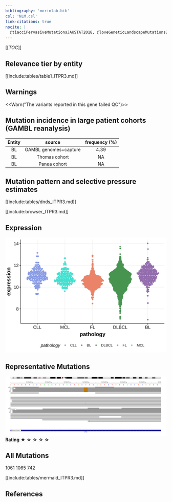 ```yaml
---
bibliography: 'morinlab.bib'
csl: 'NLM.csl'
link-citations: true
nocite: |
  @tiacciPervasiveMutationsJAKSTAT2018, @loveGeneticLandscapeMutations2012, 
---
```

[[_TOC_]]



## Relevance tier by entity

[[include:tables/table1_ITPR3.md]]

## Warnings

<<Warn("The variants reported in this gene failed QC")>>

## Mutation incidence in large patient cohorts (GAMBL reanalysis)

|Entity|source               |frequency (%)|
|:------:|:---------------------:|:-------------:|
|BL    |GAMBL genomes+capture|4.39         |
|BL    |Thomas cohort        |  NA         |
|BL    |Panea cohort         |  NA         |

## Mutation pattern and selective pressure estimates

[[include:tables/dnds_ITPR3.md]]



[[include:browser_ITPR3.md]]

## Expression
![](images/gene_expression/ITPR3_by_pathology.svg)

## Representative Mutations

![](primary/Love_ITPR3.svg)
**Rating**
&starf; &star; &star; &star; &star;

## All Mutations

[1061](https://www.bcgsc.ca/downloads/morinlab/GAMBL/Love/1061_reports.html)
[1065](https://www.bcgsc.ca/downloads/morinlab/GAMBL/Love/1065_reports.html)
[742](https://www.bcgsc.ca/downloads/morinlab/GAMBL/Love/742_reports.html)

[[include:tables/mermaid_ITPR3.md]]

## References

<!-- ORIGIN: loveGeneticLandscapeMutations2012 -->
<!-- BL: loveGeneticLandscapeMutations2012 -->
<!-- PMBL: tiacciPervasiveMutationsJAKSTAT2018b -->
